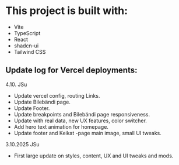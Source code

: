 # This project is built with:

- Vite
- TypeScript
- React
- shadcn-ui
- Tailwind CSS


## Update log for Vercel deployments:
4.10. JSu
* Update vercel config, routing Links.
* Update Bilebändi page.
* Update Footer.
* Update breakpoints and Bilebändi page responsiveness.
* Update with real data, new UX features, color switcher.
* Add hero text animation for homepage.
* Update footer and Keikat -page main image, small UI tweaks.

3.10.2025 JSu
* First large update on styles, content, UX and UI tweaks and mods.
